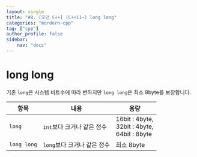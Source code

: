 ```yaml
---
layout: single
title: "#8. [모던 C++] (C++11~) long long"
categories: "mordern-cpp"
tag: ["cpp"]
author_profile: false
sidebar: 
    nav: "docs"
---
```


# long long

기존 `long`은 시스템 비트수에 따라 변하지만 `long long`은 최소 8byte를 보장합니다.

|항목|내용|용량|
|--|--|--|
|`long`|`int`보다 크거나 같은 정수|16bit : 4byte,<br/>32bit : 4byte,<br/>64bit : 8byte|
|`long long`|`long`보다 크거나 같은 정수|최소 8byte|


